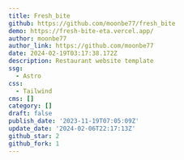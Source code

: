 ```yaml
---
title: Fresh_bite
github: https://github.com/moonbe77/fresh_bite
demo: https://fresh-bite-eta.vercel.app/
author: moonbe77
author_link: https://github.com/moonbe77
date: 2024-02-19T03:17:38.172Z
description: Restaurant website template
ssg:
  - Astro
css:
  - Tailwind
cms: []
category: []
draft: false
publish_date: '2023-11-19T07:05:09Z'
update_date: '2024-02-06T22:17:13Z'
github_star: 2
github_fork: 1
---
```

